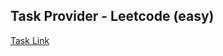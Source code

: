 ## Task Provider - Leetcode (easy)

[Task Link](https://leetcode.com/problems/ransom-note/description/?envType=study-plan-v2&envId=top-interview-150)
